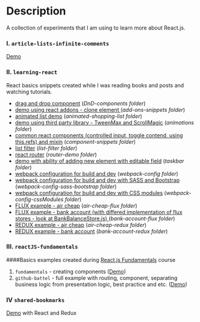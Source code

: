 Description
============
A collection of experiments that I am using to learn more about React.js.

### I. `article-lists-infinite-comments`
[Demo](http://onora.github.io/reactJS-projects/article-lists-infinite-comments/public/)

### II. `learning-react`

React basics snippets created while I was reading books and posts and watching tutorials.
- [drag and drop component](http://onora.github.io/reactJS-projects/learning-react/DnD-components/public/) (_DnD-components folder_)
- [demo using react addons - clone element ](http://onora.github.io/reactJS-projects/learning-react/add-ons-snippets/dist/) (_add-ons-snippets folder_)
- [animated list demo](http://onora.github.io/reactJS-projects/learning-react/animated-shopping-list/public/) (_animated-shopping-list folder_)
- [demo using third party library - TweenMax and ScrollMagic](http://onora.github.io/reactJS-projects/learning-react/animations/dist/) (_animations folder_)
- [common react components (controlled input,  toggle contend, using this.refs) and mixin](http://onora.github.io/reactJS-projects/learning-react/component-snippets/dist/) (_component-snippets folder_)
- [list filter](http://onora.github.io/reactJS-projects/learning-react/list-filter/public/) (_list-filter folder_)
- [react router](http://onora.github.io/reactJS-projects/learning-react/router-demo/public/) (_router-demo folder_)
- [demo with ability of adding new element with editable field](http://onora.github.io/reactJS-projects/learning-react/taskbar/build/) (_taskbar folder_)
- [webpack configuration for build and dev](https://github.com/oNora/reactJS-projects/tree/gh-pages/learning-react/webpack-config) (_webpack-config folder_)
- [webpack configuration for build and dev with SASS and Bootstrap](https://github.com/oNora/reactJS-projects/tree/gh-pages/learning-react/webpack-config-sass-bootstrap) (_webpack-config-sass-bootstrap folder_)
- [webpack configuration for build and dev with CSS modules](https://github.com/oNora/reactJS-projects/tree/gh-pages/learning-react/webpack-config-cssModules) (_webpack-config-cssModules folder_)
- [FLUX example - air cheap](https://github.com/oNora/reactJS-projects/tree/master/learning-react/air-cheap-flux) (_air-cheap-flux folder_)
- [FLUX example - bank account (with differed implementation of flux stores - look at BankBalanceStore.js) ](https://github.com/oNora/reactJS-projects/tree/master/learning-react/bank-account-flux)  (_bank-account-flux folder_)
- [REDUX example - air cheap](https://github.com/oNora/reactJS-projects/tree/master/learning-react/air-cheap-redux) (_air-cheap-redux folder_)
- [REDUX example - bank account](https://github.com/oNora/reactJS-projects/tree/master/learning-react/bank-account-redux) (_bank-account-redux folder_)

### III. `reactJS-fundamentals`

####Basics examples created during [React.js Fundamentals](http://courses.reactjsprogram.com/courses/reactjsfundamentals) course


1. `fundamentals` - creating components ([Demo](http://onora.github.io/reactJS-projects/reactJS-fundamentals/fundamentals/dist/))
2. `github-battel` - full example with routing, component, separating business logic from presentation logic, best practice and etc. ([Demo](http://onora.github.io/reactJS-projects/reactJS-fundamentals/github-battel/dist/))


### IV `shared-bookmarks`
[Demo](http://onora.github.io/reactJS-projects/shared-bookmarks/build/) with React and Redux
